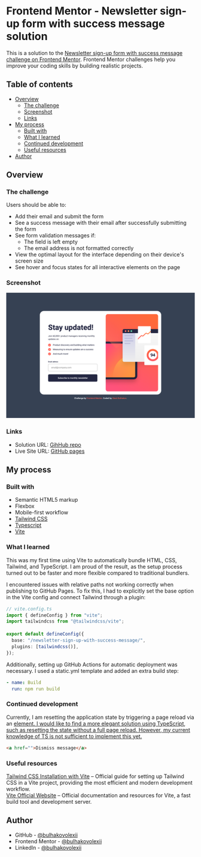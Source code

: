 # Frontend Mentor - Newsletter sign-up form with success message solution

This is a solution to the [Newsletter sign-up form with success message challenge on Frontend Mentor](https://www.frontendmentor.io/challenges/newsletter-signup-form-with-success-message-3FC1AZbNrv). Frontend Mentor challenges help you improve your coding skills by building realistic projects.

## Table of contents

- [Overview](#overview)
  - [The challenge](#the-challenge)
  - [Screenshot](#screenshot)
  - [Links](#links)
- [My process](#my-process)
  - [Built with](#built-with)
  - [What I learned](#what-i-learned)
  - [Continued development](#continued-development)
  - [Useful resources](#useful-resources)
- [Author](#author)

## Overview

### The challenge

Users should be able to:

- Add their email and submit the form
- See a success message with their email after successfully submitting the form
- See form validation messages if:
  - The field is left empty
  - The email address is not formatted correctly
- View the optimal layout for the interface depending on their device's screen size
- See hover and focus states for all interactive elements on the page

### Screenshot

![screenshot](./screenshot.png)

### Links

- Solution URL: [GihHub repo](https://github.com/bulhakovolexii/newsletter-sign-up-with-success-message/)
- Live Site URL: [GitHub pages](https://bulhakovolexii.github.io/newsletter-sign-up-with-success-message/)

## My process

### Built with

- Semantic HTML5 markup
- Flexbox
- Mobile-first workflow
- [Tailwind CSS](https://tailwindcss.com/)
- [Typescript](https://www.typescriptlang.org/)
- [Vite](https://vite.dev/)

### What I learned

This was my first time using Vite to automatically bundle HTML, CSS, Tailwind, and TypeScript.
I am proud of the result, as the setup process turned out to be faster and more flexible compared to traditional bundlers.

I encountered issues with relative paths not working correctly when publishing to GitHub Pages.
To fix this, I had to explicitly set the base option in the Vite config and connect Tailwind through a plugin:

``` ts
// vite.config.ts
import { defineConfig } from "vite";
import tailwindcss from "@tailwindcss/vite";

export default defineConfig({
  base: "/newsletter-sign-up-with-success-message/",
  plugins: [tailwindcss()],
});
```

Additionally, setting up GitHub Actions for automatic deployment was necessary.
I used a static.yml template and added an extra build step:

``` yaml
- name: Build
  run: npm run build
```

### Continued development

Currently, I am resetting the application state by triggering a page reload via an <a href=""> element.
I would like to find a more elegant solution using TypeScript, such as resetting the state without a full page reload.
However, my current knowledge of TS is not sufficient to implement this yet.

```html
<a href="">Dismiss message</a>
```

### Useful resources

[Tailwind CSS Installation with Vite](https://tailwindcss.com/docs/installation/using-vite) – Official guide for setting up Tailwind CSS in a Vite project, providing the most efficient and modern development workflow.  
[Vite Official Website](https://vite.dev/) – Official documentation and resources for Vite, a fast build tool and development server.

## Author

- GitHub - [@bulhakovolexii](https://github.com/bulhakovolexii)
- Frontend Mentor - [@bulhakovolexii](https://www.frontendmentor.io/profile/bulhakovolexii)
- LinkedIn - [@bulhakovolexii](https://www.linkedin.com/in/bulhakovolexii/)
